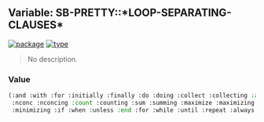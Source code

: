 ## Variable: SB-PRETTY::\*LOOP-SEPARATING-CLAUSES\*
[![package](https://img.shields.io/badge/Package-SB--PRETTY-5f9ea0.svg?style=social&colorA=999999)](../) [![type](https://img.shields.io/badge/Type-Variable-5f9ea0.svg?style=social&colorA=999999)](../#variable) 

> No description.

### Value
```cl
(:and :with :for :initially :finally :do :doing :collect :collecting :append :appending
 :nconc :nconcing :count :counting :sum :summing :maximize :maximizing :minimize
 :minimizing :if :when :unless :end :for :while :until :repeat :always :never :thereis)
```
